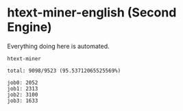 # htext-miner-english (Second Engine)

Everything doing here is automated.

```
htext-miner

total: 9098/9523 (95.53712065525569%)

job0: 2052
job1: 2313
job2: 3100
job3: 1633
```